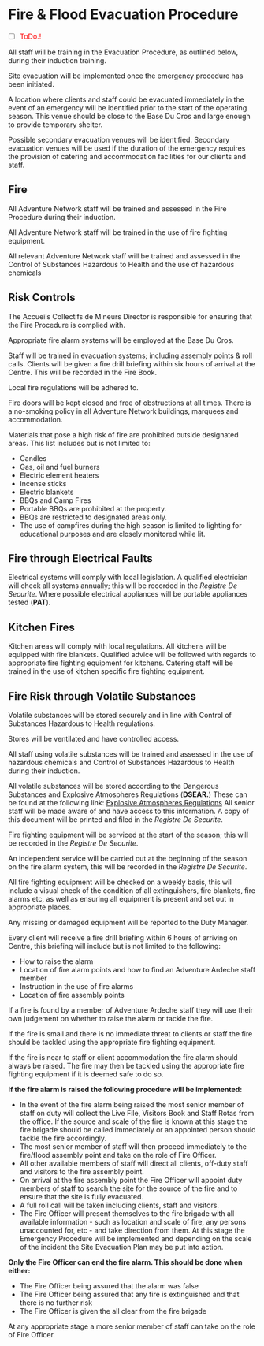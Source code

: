 # Fire & Flood Evacuation Procedure

- [ ] <span style="color:red">ToDo.!</span>
  

All staff will be training in the Evacuation Procedure, as outlined below, during their induction training.

Site evacuation will be implemented once the emergency procedure has been initiated. 

A location where clients and staff could be evacuated immediately in the event of an emergency will be identified prior to the start of the operating season.  This venue should be close to the Base Du Cros and large enough to provide temporary shelter.

Possible secondary evacuation venues will be identified.  Secondary evacuation venues will be used if the duration of the emergency requires the provision of catering and accommodation facilities for our clients and staff. 

## Fire
All Adventure Network staff will be trained and assessed in the Fire Procedure during their induction.

All Adventure Network staff will be trained in the use of fire fighting equipment.

All relevant Adventure Network staff will be trained and assessed in the Control of Substances Hazardous to Health and the use of hazardous chemicals 

## Risk Controls
The Accueils Collectifs de Mineurs Director is responsible for ensuring that the Fire Procedure is complied with.

Appropriate fire alarm systems will be employed at the Base Du Cros.

Staff will be trained in evacuation systems; including assembly points & roll calls.
Clients will be given a fire drill briefing within six hours of arrival at the Centre. This will be recorded in the Fire Book.

Local fire regulations will be adhered to.

Fire doors will be kept closed and free of obstructions at all times.
There is a no-smoking policy in all Adventure Network buildings, marquees and accommodation.

Materials that pose a high risk of fire are prohibited outside designated areas. This list includes but is not limited to:
* Candles
* Gas, oil and fuel burners
* Electric element heaters
* Incense sticks
* Electric blankets
* BBQs and Camp Fires
* Portable BBQs are prohibited at the property.
* BBQs are restricted to designated areas only.
* The use of campfires during the high season is limited to lighting for educational purposes and are closely monitored while lit. 

## Fire through Electrical Faults
Electrical systems will comply with local legislation. A qualified electrician will check all systems annually; this will be recorded in the *Registre De Securite*. Where possible electrical appliances will be portable appliances tested (**PAT**).

## Kitchen Fires
Kitchen areas will comply with local regulations.
All kitchens will be equipped with fire blankets.
Qualified advice will be followed with regards to appropriate fire fighting equipment for kitchens.
Catering staff will be trained in the use of kitchen specific fire fighting equipment.

## Fire Risk through Volatile Substances
Volatile substances will be stored securely and in line with Control of Substances Hazardous to Health regulations.

Stores will be ventilated and have controlled access.

All staff using volatile substances will be trained and assessed in the use of hazardous chemicals and Control of Substances Hazardous to Health during their induction. 

All volatile substances will be stored according to the Dangerous Substances and Explosive Atmospheres Regulations (**DSEAR.**) These can be found at the following link: [Explosive Atmospheres Regulations](http://www.hse.gov.uk/fireandexplosion/dsear.htm) All senior staff will be made aware of and have access to this information. A copy of this document will be printed and filed in the *Registre De Securite*.

Fire fighting equipment will be serviced at the start of the season; this will be recorded in the *Registre De Securite*.

An independent service will be carried out at the beginning of the season on the fire alarm system, this will be recorded in the *Registre De Securite*.

All fire fighting equipment will be checked on a weekly basis, this will include a visual check of the condition of all extinguishers, fire blankets, fire alarms etc, as well as ensuring all equipment is present and set out in appropriate places. 

Any missing or damaged equipment will be reported to the Duty Manager. 

Every client will receive a fire drill briefing within 6 hours of arriving on Centre, this briefing will include but is not limited to the following:
* How to raise the alarm
* Location of fire alarm points and how to find an Adventure Ardeche staff member
* Instruction in the use of fire alarms
* Location of fire assembly points

If a fire is found by a member of Adventure Ardeche staff they will use their own judgement on whether to raise the alarm or tackle the fire.

If the fire is small and there is no immediate threat to clients or staff the fire should be tackled using the appropriate fire fighting equipment.

If the fire is near to staff or client accommodation the fire alarm should always be raised. The fire may then be tackled using the appropriate fire fighting equipment if it is deemed safe to do so.

**If the fire alarm is raised the following procedure will be implemented:**
* In the event of the fire alarm being raised the most senior member of staff on duty will collect the Live File, Visitors Book and Staff Rotas from the office. If the source and scale of the fire is known at this stage the fire brigade should be called immediately or an appointed person should tackle the fire accordingly.
* The most senior member of staff will then proceed immediately to the fire/flood assembly point and take on the role of Fire Officer.
* All other available members of staff will direct all clients, off-duty staff and visitors to the fire assembly point.
* On arrival at the fire assembly point the Fire Officer will appoint duty members of staff to search the site for the source of the fire and to ensure that the site is fully evacuated. 
* A full roll call will be taken including clients, staff and visitors.
* The Fire Officer will present themselves to the fire brigade with all available information - such as location and scale of fire, any persons unaccounted for, etc - and take direction from them. At this stage the Emergency Procedure will be implemented and depending on the scale of the incident the Site Evacuation Plan may be put into action.

**Only the Fire Officer can end the fire alarm. This should be done when either:**
* The Fire Officer being assured that the alarm was false
* The Fire Officer being assured that any fire is extinguished and that there is no further risk
* The Fire Officer is given the all clear from the fire brigade


At any appropriate stage a more senior member of staff can take on the role of Fire Officer.

